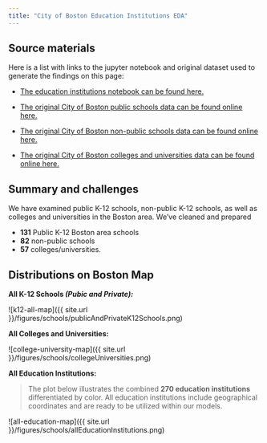 ```yaml
---
title: "City of Boston Education Institutions EDA"
---
```


## Source materials 

Here is a list with links to the jupyter notebook and original dataset used to generate the findings on this page:

- [The education institutions notebook can be found here.](https://github.com/sedelmeyer/predicting-crime/blob/master/notebooks/014_EDA_schools_and_universities.ipynb)

- [The original City of Boston public schools data can be found online here.](https://data.boston.gov/dataset/public-schools)

- [The original City of Boston non-public schools data can be found online here.](https://data.boston.gov/dataset/non-public-schools)

- [The original City of Boston colleges and universities data can be found online here.](https://data.boston.gov/dataset/colleges-and-universities)

## Summary and challenges

We have examined public K-12 schools, non-public K-12 schools, as well as colleges and universities in the Boston area. We’ve cleaned and prepared 

- **131** Public K-12 Boston area schools
- **82** non-public schools
- **57** colleges/universities. 


## Distributions on Boston Map

**All K-12 Schools *(Pubic and Private):***

![k12-all-map]({{ site.url }}/figures/schools/publicAndPrivateK12Schools.png)

**All Colleges and Universities:**

![college-university-map]({{ site.url }}/figures/schools/collegeUniversities.png)

**All Education Institutions:**

> The plot below illustrates the combined **270 education institutions** differentiated by color. All education institutions include geographical coordinates and are ready to be utilized within our models.

![all-education-map]({{ site.url }}/figures/schools/allEducationInstitutions.png)
